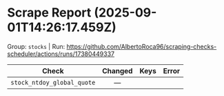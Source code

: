 # Scrape Report (2025-09-01T14:26:17.459Z)

Group: `stocks`  |  Run: https://github.com/AlbertoRoca96/scraping-checks-scheduler/actions/runs/17380449337

| Check | Changed | Keys | Error |
|---|:---:|:--|:--|
| `stock_ntdoy_global_quote` | — |  |  |
